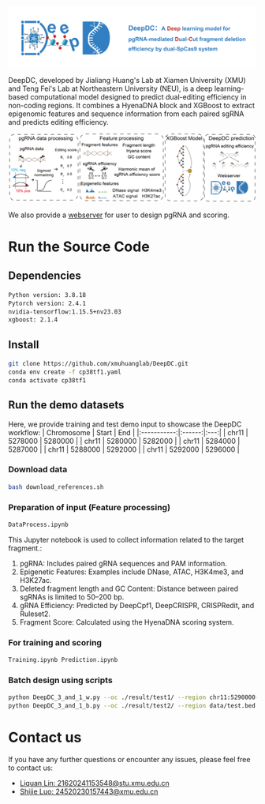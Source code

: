 ![logo](imag/DeepDC_logo_20250319.png)

DeepDC, developed by Jialiang Huang's Lab at Xiamen University (XMU) and Teng Fei's Lab at Northeastern University (NEU), is a deep learning-based computational model designed to predict dual-editing efficiency in non-coding regions. It combines a HyenaDNA block and XGBoost to extract epigenomic features and sequence information from each paired sgRNA and predicts editing efficiency.

![workflow](imag/workflow.png)

We also provide a [webserver](https://deepdc.huanglabxmu.com/) for user to design pgRNA and scoring.

# Run the Source Code

## Dependencies
```bash
Python version: 3.8.18  
Pytorch version: 2.4.1  
nvidia-tensorflow:1.15.5+nv23.03  
xgboost: 2.1.4
```

## Install
```bash
git clone https://github.com/xmuhuanglab/DeepDC.git  
conda env create -f cp38tf1.yaml  
conda activate cp38tf1
``` 

## Run the demo datasets
Here, we provide training and test demo input to showcase the DeepDC workflow:
| Chromosome | Start | End |
|:-----------:|:------:|:---:|
| chr11       | 5278000  | 5280000 |
| chr11       | 5280000  | 5282000 |
| chr11       | 5284000  | 5287000 |
| chr11       | 5288000  | 5292000 |
| chr11       | 5292000  | 5296000 |

### Download data
```bash
bash download_references.sh
```

### Preparation of input (Feature processing)
```bash
DataProcess.ipynb
```
This Jupyter notebook is used to collect information related to the target fragment.: 
1. pgRNA: Includes paired gRNA sequences and PAM information.
2. Epigenetic Features: Examples include DNase, ATAC, H3K4me3, and H3K27ac.
3. Deleted fragment length and GC Content: Distance between paired sgRNAs is limited to 50–200 bp.
4. gRNA Efficiency: Predicted by DeepCpf1, DeepCRISPR, CRISPRedit, and Ruleset2.
5. Fragment Score: Calculated using the HyenaDNA scoring system.

### For training and scoring
```bash
Training.ipynb Prediction.ipynb
```

### Batch design using scripts
```bash
python DeepDC_3_and_1_w.py --oc ./result/test1/ --region chr11:5290000-5292000 --genome hg38 --cellline K562
python DeepDC_3_and_1_b.py --oc ./result/test2/ --region data/test.bed --genome hg38 --cellline K562
```

# Contact us
If you have any further questions or encounter any issues, please feel free to contact us:
- [Liquan Lin: 21620241153548@stu.xmu.edu.cn](mailto:21620241153548@stu.xmu.edu.cn)
- [Shijie Luo: 24520230157443@xmu.edu.cn](mailto:24520230157443@xmu.edu.cn)
